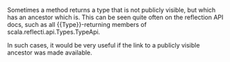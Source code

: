 Sometimes a method returns a type that is not publicly visible, but which has an ancestor which is. This can be seen quite often on the reflection API docs, such as all {{Type}}-returning members of scala.reflecti.api.Types.TypeApi.

In such cases, it would be very useful if the link to a publicly visible ancestor was made available.

